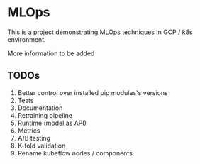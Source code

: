 # MLOps
This is a project demonstrating MLOps techniques in GCP / k8s environment.

More information to be added

## TODOs
1. Better control over installed pip modules's versions
1. Tests
1. Documentation
1. Retraining pipeline
1. Runtime (model as API)
1. Metrics
1. A/B testing
1. K-fold validation
1. Rename kubeflow nodes / components